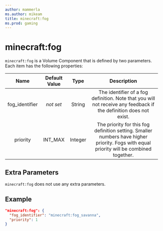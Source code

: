 ```yaml
---
author: mammerla
ms.author: mikeam
title: minecraft:fog
ms.prod: gaming
---
```


# minecraft:fog

`minecraft:fog` is a Volume Component that is defined by two parameters. Each item has the following properties:

| Name| Default Value| Type| Description |
|:-----------:|:-----------:|:-----------:|:-----------:|
| fog_identifier| *not set*| String| The identifier of a fog definition. Note that you will not receive any feedback if the definition does not exist. |
| priority| INT_MAX| Integer| The priority for this fog definition setting. Smaller numbers have higher priority. Fogs with equal priority will be combined together. |

## Extra Parameters

`minecraft:fog` does not use any extra parameters.

## Example

```json
"minecraft:fog": {
  "fog_identifier": "minecraft:fog_savanna",
  "priority": 1
}
```
